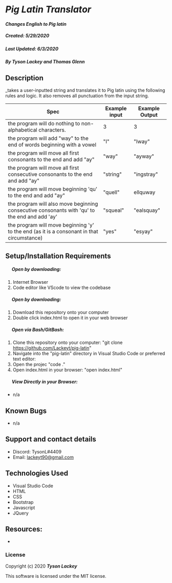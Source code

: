 #  _Pig Latin Translator_

#### _Changes English to Pig latin_
##### __Created:__ 5/29/2020
##### __Last Updated:__ 6/3/2020 
##### By _**Tyson Lackey and Thomas Glenn**_  


## Description

_takes a user-inputted string and translates it to Pig latin using the following rules and logic. It also removes all punctuation from the input string.

| Spec| Example input | Example Output
| ----------- | ----------- | ----------- |
| the program will do nothing to non-alphabetical characters. | 3 | 3 |
| the program will add "way" to the end of words beginning with a vowel | "I" | "Iway" |
| the program will move all first consonants to the end and add "ay" | "way" | "ayway" |
| the program will move all first consecutive consonants to the end and add "ay" | "string" | "ingstray" |
| the program will move beginning 'qu' to the end and add "ay"| "quell" | ellquway |
| the program will also move beginning consecutive consonants with 'qu' to the end and add 'ay'| "squeal" | "ealsquay" |
| the program will move beginning 'y' to the end (as it is a consonant in that circumstance)| "yes" | "esyay" |_

## Setup/Installation Requirements

##### &nbsp;&nbsp;&nbsp;&nbsp;&nbsp;&nbsp;Open by downloading:
1. Internet Browser
2. Code editor like VScode to view the codebase

##### &nbsp;&nbsp;&nbsp;&nbsp;&nbsp;&nbsp;Open by downloading:

1. Download this repository onto your computer
2. Double click index.html to open it in your web browser

##### &nbsp;&nbsp;&nbsp;&nbsp;&nbsp;&nbsp;Open via Bash/GitBash:

1. Clone this repository onto your computer:
    "git clone https://github.com/Lackeyt/pig-latin"
2. Navigate into the "pig-latin" directory in Visual Studio Code or preferred text editor:
3. Open the projec
    "code ."
3. Open index.html in your browser:
    "open index.html"

##### &nbsp;&nbsp;&nbsp;&nbsp;&nbsp;&nbsp;View Directly in your Browser:

* n/a

## Known Bugs

* n/a

## Support and contact details

* Discord: TysonL#4409
* Email: lackeyt90@gmail.com


## Technologies Used

* Visual Studio Code
* HTML
* CSS
* Bootstrap
* Javascript
* JQuery

## Resources:

* 

### License

Copyright (c) 2020 **_Tyson Lackey_**

This software is licensed under the MIT license.